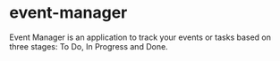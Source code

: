 # event-manager
Event Manager is an application to track your events or tasks based on three stages: To Do, In Progress and Done.
